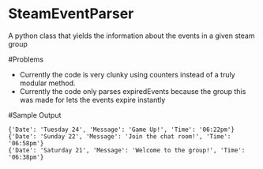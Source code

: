# SteamEventParser
A python class that yields the information about the events in a given steam group

#Problems

* Currently the code is very clunky using counters instead of a truly modular method.
* Currently the code only parses expiredEvents because the group this was made for lets the events expire instantly

#Sample Output
```
{'Date': 'Tuesday 24', 'Message': 'Game Up!', 'Time': '06:22pm'}
{'Date': 'Sunday 22', 'Message': 'Join the chat room!', 'Time': '06:58pm'}
{'Date': 'Saturday 21', 'Message': 'Welcome to the group!', 'Time': '06:38pm'}
```
